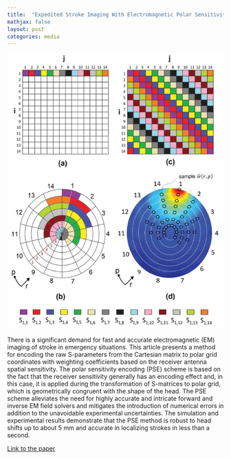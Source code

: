 ```yaml
---
title:  "Expedited Stroke Imaging With Electromagnetic Polar Sensitivity Encoding"
mathjax: false
layout: post
categories: media
---
```


![Block diagram](/assets/photos/PolarSensitivityEncoding.jpg)


There is a significant demand for fast and accurate electromagnetic (EM) imaging of stroke in emergency situations. This article presents a method for encoding the raw S-parameters from the Cartesian matrix to polar grid coordinates with weighting coefficients based on the receiver antenna spatial sensitivity. The polar sensitivity encoding (PSE) scheme is based on the fact that the receiver sensitivity generally has an encoding effect and, in this case, it is applied during the transformation of S-matrices to polar grid, which is geometrically congruent with the shape of the head. The PSE scheme alleviates the need for highly accurate and intricate forward and inverse EM field solvers and mitigates the introduction of numerical errors in addition to the unavoidable experimental uncertainties. The simulation and experimental results demonstrate that the PSE method is robust to head shifts up to about 5 mm and accurate in localizing strokes in less than a second.

[Link to the paper](https://ieeexplore.ieee.org/document/9103981)
